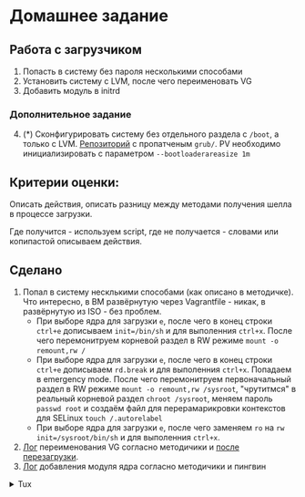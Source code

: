# Домашнее задание

## Работа с загрузчиком

1. Попасть в систему без пароля несколькими способами
2. Установить систему с LVM, после чего переименовать VG
3. Добавить модуль в initrd

### Дополнительное задание

4. (*) Сконфигурировать систему без отдельного раздела с
`/boot`, а только с LVM. [Репозиторий](https://yum.rumyantsev.com/centos/7/x86_64/) с пропатченым `grub/`.  PV необходимо инициализировать с параметром `--bootloaderareasize 1m`

## Критерии оценки: 
Описать действия, описать разницу между методами получения шелла в процессе загрузки.

Где получится - используем script, где не получается - словами или копипастой описываем действия.

## Сделано

1. Попал в систему несклькими способами (как описано в методичке). Что интересно, в ВМ развёрнутую через Vagrantfile - никак, в развёрнутую из ISO - без проблем. 
    - При выборе ядра для загрузки `e`, после чего в конец строки `ctrl+e` дописываем `init=/bin/sh` и для выполенния `ctrl+x`. После чего перемонитруем корневой раздел в RW режиме `mount -o remount,rw /`
    - При выборе ядра для загрузки `e`, после чего в конец строки `ctrl+e` дописываем `rd.break` и для выполенния `ctrl+x`. Попадаем в emergency mode. После чего перемонитруем первоначальный раздел в RW режиме `mount -o remount,rw /sysroot`, "чрутитмся" в реальный корневой раздел `chroot /sysroot`, меняем пароль `passwd root` и создаём файл для перерамарикровки контекстов для SELinux `touch /.autorelabel`
    - При выборе ядра для загрузки `e`, после чего заменяем `ro` на `rw init=/sysroot/bin/sh` и для выполенния `ctrl+x`.
2. [Лог](typescript-01) переименования VG согласно методичики и [после перезагрузки](typescript-02).
3. [Лог](typescript-03) добавления модуля ядра согласно методичики и пингвин

<details>
    <summary>Tux</summary>
    
![пингвин](tux.png)
